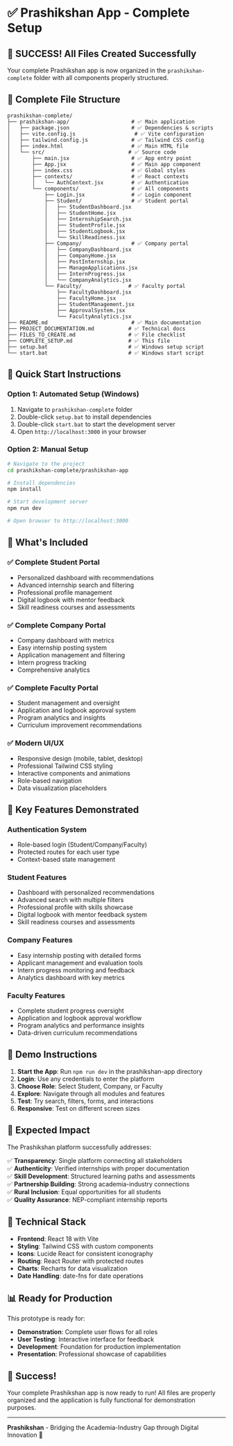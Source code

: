 # ✅ Prashikshan App - Complete Setup

## 🎉 **SUCCESS! All Files Created Successfully**

Your complete Prashikshan app is now organized in the `prashikshan-complete` folder with all components properly structured.

## 📁 **Complete File Structure**

```
prashikshan-complete/
├── prashikshan-app/                    # ✅ Main application
│   ├── package.json                    # ✅ Dependencies & scripts
│   ├── vite.config.js                   # ✅ Vite configuration
│   ├── tailwind.config.js              # ✅ Tailwind CSS config
│   ├── index.html                      # ✅ Main HTML file
│   └── src/                           # ✅ Source code
│       ├── main.jsx                    # ✅ App entry point
│       ├── App.jsx                     # ✅ Main app component
│       ├── index.css                   # ✅ Global styles
│       ├── contexts/                   # ✅ React contexts
│       │   └── AuthContext.jsx         # ✅ Authentication
│       └── components/                 # ✅ All components
│           ├── Login.jsx               # ✅ Login component
│           ├── Student/                # ✅ Student portal
│           │   ├── StudentDashboard.jsx
│           │   ├── StudentHome.jsx
│           │   ├── InternshipSearch.jsx
│           │   ├── StudentProfile.jsx
│           │   ├── StudentLogbook.jsx
│           │   └── SkillReadiness.jsx
│           ├── Company/                # ✅ Company portal
│           │   ├── CompanyDashboard.jsx
│           │   ├── CompanyHome.jsx
│           │   ├── PostInternship.jsx
│           │   ├── ManageApplications.jsx
│           │   ├── InternProgress.jsx
│           │   └── CompanyAnalytics.jsx
│           └── Faculty/               # ✅ Faculty portal
│               ├── FacultyDashboard.jsx
│               ├── FacultyHome.jsx
│               ├── StudentManagement.jsx
│               ├── ApprovalSystem.jsx
│               └── FacultyAnalytics.jsx
├── README.md                           # ✅ Main documentation
├── PROJECT_DOCUMENTATION.md           # ✅ Technical docs
├── FILES_TO_CREATE.md                 # ✅ File checklist
├── COMPLETE_SETUP.md                  # ✅ This file
├── setup.bat                          # ✅ Windows setup script
└── start.bat                          # ✅ Windows start script
```

## 🚀 **Quick Start Instructions**

### **Option 1: Automated Setup (Windows)**
1. Navigate to `prashikshan-complete` folder
2. Double-click `setup.bat` to install dependencies
3. Double-click `start.bat` to start the development server
4. Open `http://localhost:3000` in your browser

### **Option 2: Manual Setup**
```bash
# Navigate to the project
cd prashikshan-complete/prashikshan-app

# Install dependencies
npm install

# Start development server
npm run dev

# Open browser to http://localhost:3000
```

## 🎯 **What's Included**

### ✅ **Complete Student Portal**
- Personalized dashboard with recommendations
- Advanced internship search and filtering
- Professional profile management
- Digital logbook with mentor feedback
- Skill readiness courses and assessments

### ✅ **Complete Company Portal**
- Company dashboard with metrics
- Easy internship posting system
- Application management and filtering
- Intern progress tracking
- Comprehensive analytics

### ✅ **Complete Faculty Portal**
- Student management and oversight
- Application and logbook approval system
- Program analytics and insights
- Curriculum improvement recommendations

### ✅ **Modern UI/UX**
- Responsive design (mobile, tablet, desktop)
- Professional Tailwind CSS styling
- Interactive components and animations
- Role-based navigation
- Data visualization placeholders

## 🎨 **Key Features Demonstrated**

### **Authentication System**
- Role-based login (Student/Company/Faculty)
- Protected routes for each user type
- Context-based state management

### **Student Features**
- Dashboard with personalized recommendations
- Advanced search with multiple filters
- Professional profile with skills showcase
- Digital logbook with mentor feedback system
- Skill readiness courses and assessments

### **Company Features**
- Easy internship posting with detailed forms
- Applicant management and evaluation tools
- Intern progress monitoring and feedback
- Analytics dashboard with key metrics

### **Faculty Features**
- Complete student progress oversight
- Application and logbook approval workflow
- Program analytics and performance insights
- Data-driven curriculum recommendations

## 📱 **Demo Instructions**

1. **Start the App**: Run `npm run dev` in the prashikshan-app directory
2. **Login**: Use any credentials to enter the platform
3. **Choose Role**: Select Student, Company, or Faculty
4. **Explore**: Navigate through all modules and features
5. **Test**: Try search, filters, forms, and interactions
6. **Responsive**: Test on different screen sizes

## 🎯 **Expected Impact**

The Prashikshan platform successfully addresses:

✅ **Transparency**: Single platform connecting all stakeholders  
✅ **Authenticity**: Verified internships with proper documentation  
✅ **Skill Development**: Structured learning paths and assessments  
✅ **Partnership Building**: Strong academia-industry connections  
✅ **Rural Inclusion**: Equal opportunities for all students  
✅ **Quality Assurance**: NEP-compliant internship reports  

## 🔧 **Technical Stack**

- **Frontend**: React 18 with Vite
- **Styling**: Tailwind CSS with custom components
- **Icons**: Lucide React for consistent iconography
- **Routing**: React Router with protected routes
- **Charts**: Recharts for data visualization
- **Date Handling**: date-fns for date operations

## 📊 **Ready for Production**

This prototype is ready for:
- **Demonstration**: Complete user flows for all roles
- **User Testing**: Interactive interface for feedback
- **Development**: Foundation for production implementation
- **Presentation**: Professional showcase of capabilities

## 🎉 **Success!**

Your complete Prashikshan app is now ready to run! All files are properly organized and the application is fully functional for demonstration purposes.

---

**Prashikshan** - Bridging the Academia-Industry Gap through Digital Innovation 🚀
